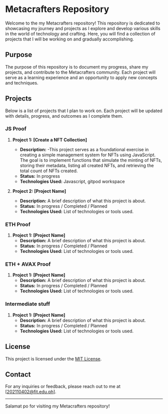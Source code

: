 # Metacrafters Repository

Welcome to the my Metacrafters repository! This repository is dedicated to showcasing my journey and projects as I explore and develop various skills in the world of technology and crafting. Here, you will find a collection of projects that I will be working on and gradually accomplishing.

## Purpose

The purpose of this repository is to document my progress, share my projects, and contribute to the Metacrafters community. Each project will serve as a learning experience and an opportunity to apply new concepts and techniques.

## Projects

Below is a list of projects that I plan to work on. Each project will be updated with details, progress, and outcomes as I complete them.

### JS Proof
1. **Project 1: [Create a NFT Collection]**
   - **Description:** -This project serves as a foundational exercise in creating a simple management system for NFTs using JavaScript. 
    The goal is to implement functions that simulate the minting of NFTs, storing their metadata, listing all created NFTs, and retrieving the total count of NFTs created.
   - **Status:** In progress 
   - **Technologies Used:** Javascript, gitpod workspace 

2. **Project 2: [Project Name]**
   - **Description:** A brief description of what this project is about.
   - **Status:** In progress / Completed / Planned
   - **Technologies Used:** List of technologies or tools used.

### ETH Proof
1. **Project 1: [Project Name]**
   - **Description:** A brief description of what this project is about.
   - **Status:** In progress / Completed / Planned
   - **Technologies Used:** List of technologies or tools used.

### ETH + AVAX Proof 
1. **Project 1: [Project Name]**
   - **Description:** A brief description of what this project is about.
   - **Status:** In progress / Completed / Planned
   - **Technologies Used:** List of technologies or tools used.
  

### Intermediate stuff
1. **Project 1: [Project Name]**
   - **Description:** A brief description of what this project is about.
   - **Status:** In progress / Completed / Planned
   - **Technologies Used:** List of technologies or tools used.



## License

This project is licensed under the [MIT License](LICENSE).

## Contact

For any inquiries or feedback, please reach out to me at [202110402@fit.edu.ph].

---

Salamat po for visiting my Metacrafters repository! 

